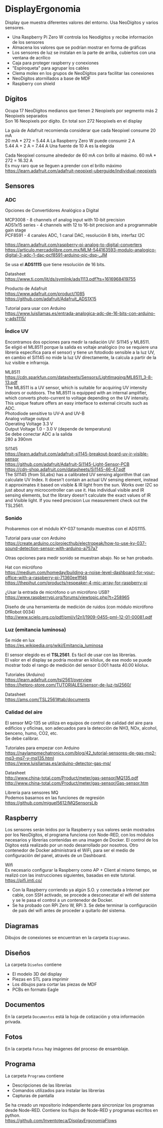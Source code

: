# DisplayErgonomia
Display que muestra diferentes valores del entorno. Usa NeoDígitos y varios sensores.  

+ Una Raspberry Pi Zero W controla los Neodígitos y recibe información de los sensores  
+ Almacena los valores que se podrían mostrar en forma de gráficas  
+ Los sensores de luz se instalan en la parte de arriba, cubiertos con una ventana de acrílico  
+ Caja para proteger raspberry y conexiones  
+ "Espiroqueta" para agrupar los cables  
+ Clema molex en los grupos de NeoDígitos para facilitar las conexiones  
+ NeoDígitos atornillados a base de MDF  
+ Raspberry con shield  

## Dígitos
Ocupa 17 NeoDígitos medianos que tienen 2 Neopixels por segmento más 2 Neopixels separados  
Son 16 Neopixels por dígito. En total son 272 Neopixels en el display  

La guía de Adafruit recomienda considerar que cada Neopixel consume 20 mA  
20 mA * 272 = 5.44 A
La Raspberry Zero W puede consumir 2 A  
5.44 A + 2 A = 7.44 A
Una fuente de 10 A es la elegida  

Cada Neopixel consume alrededor de 60 mA con brillo al máximo. 60 mA * 272 = 16.32 A  
Es muy raro que se lleguen a prender con el brillo máximo    
https://learn.adafruit.com/adafruit-neopixel-uberguide/individual-neopixels  

## Sensores

### ADC
Opciones de Convertidores Analógico a Digital  

MCP3008 - 8 channels of analog input with 10-bit precision  
ADS1x15 series - 4 channels with 12 to 16-bit precision and a programmable gain stage  
PCF8591 - 4 canales ADC, 1 canal DAC, resolución 8 bits, interfaz I2C  

https://learn.adafruit.com/raspberry-pi-analog-to-digital-converters  
https://articulo.mercadolibre.com.mx/MLM-544163593-modulo-analogico-digital-3-adc-1-dac-pcf8591-arduino-pic-dsp-_JM  

Se usa el **ADS1115** que tiene resolución de 16 bits.  

Datasheet  
https://www.ti.com/lit/ds/symlink/ads1113.pdf?ts=1616968419755  

Producto de Adafruit  
https://www.adafruit.com/product/1085  
https://github.com/adafruit/Adafruit_ADS1X15  

Tutorial para usar con Arduino  
https://www.luisllamas.es/entrada-analogica-adc-de-16-bits-con-arduino-y-ads1115/  

### Índice UV

Encontramos dos opciones para medir la radiación UV: Si1145 y ML8511.  
Se eligió el ML8511 porque la salida es voltaje analógico (no se requiere una librería específica para el sensor)
y tiene un fotodiodo sensible a la luz UV, en cambio el Si1145 no mide la luz UV directamente, la calcula
a partir de la luz visible e infrarroja.  

ML8511  
https://cdn.sparkfun.com/datasheets/Sensors/LightImaging/ML8511_3-8-13.pdf  
The ML8511 is a UV sensor, which is suitable for acquiring UV intensity indoors or outdoors. The ML8511 is
equipped with an internal amplifier, which converts photo-current to voltage depending on the UV intensity.
This unique feature offers an easy interface to external circuits such as ADC.  
Photodiode sensitive to UV-A and UV-B  
Analog voltage output  
Operating Voltage 3.3 V  
Output Voltage 1.0 - 3.0 V (depende de temperatura)  
Se debe conectar ADC a la salida  
280 a 390nm  

Si1145  
https://learn.adafruit.com/adafruit-si1145-breakout-board-uv-ir-visible-sensor  
https://github.com/adafruit/Adafruit-Si1145-Light-Sensor-PCB  
https://cdn-shop.adafruit.com/datasheets/Si1145-46-47.pdf  
The SI1145 (from SiLabs) has a calibrated UV sensing algorithm that can calculate UV Index.
It doesn't contain an actual UV sensing element, instead it approximates it based on visible & IR light from the sun.
Works over I2C so just about any microcontroller can use it.
Has individual visible and IR sensing elements, but the library doesn't calculate the exact values of IR and Visible light.
If you need precision Lux measurement check out the TSL2561.

### Sonido
Probaremos con el módulo KY-037 tomando muestras con el ADS1115.  

Tutorial para usar con Arduino  
https://create.arduino.cc/projecthub/electropeak/how-to-use-ky-037-sound-detection-sensor-with-arduino-a757a7  

Otras opciones para medir sonido se muestran abajo. No se han probado.  

Hat con micrófono  
https://medium.com/homeday/building-a-noise-level-dashboard-for-your-office-with-a-raspberry-pi-71360ee1ff46  
https://thepihut.com/products/respeaker-4-mic-array-for-raspberry-pi  

¿Usar la entrada de micrófono o un micrófono USB?  
https://www.raspberrypi.org/forums/viewtopic.php?t=258965  

Diseño de una herramienta de medición de ruidos (con módulo micrófono DfRobot 0034)  
http://www.scielo.org.co/pdf/pml/v12n1/1909-0455-pml-12-01-00081.pdf  

### Luz (emitancia luminosa)  
Se mide en lux  
https://es.wikipedia.org/wiki/Emitancia_luminosa  

El sensor elegido es el **TSL2561**. Es fácil de usar con las librerías.  
El valor en el display se podría mostrar en kilolux, de ese modo se puede mostrar todo el rango
de medición del sensor 0.001 hasta 40.00 kilolux.  

Tutoriales (Arduino)  
https://learn.adafruit.com/tsl2561/overview  
https://hetpro-store.com/TUTORIALES/sensor-de-luz-tsl2560/  

Datasheet  
https://ams.com/TSL2561#tab/documents  

### Calidad del aire
El sensor MQ-135 se utiliza en equipos de control de calidad del aire para edificios y oficinas,
son adecuados para la detección de NH3, NOx, alcohol, benceno, humo, CO2, etc.  
Se debe calibrar.  

Tutoriales para empezar con Arduino  
https://naylampmechatronics.com/blog/42_tutorial-sensores-de-gas-mq2-mq3-mq7-y-mq135.html  
https://www.luisllamas.es/arduino-detector-gas-mq/  

Datasheet  
http://www.china-total.com/Product/meter/gas-sensor/MQ135.pdf  
http://www.china-total.com/Product/meter/gas-sensor/Gas-sensor.htm  

Librería para sensores MQ  
Podemos basarnos en las funciones de regresión  
https://github.com/miguel5612/MQSensorsLib  


## Raspberry
Los sensores serán leidos por la Raspberry y sus valores serán mostrados por los NeoDígitos, el programa funciona con Node-RED, con 
los módulos necesarios y librerias contenidas en una imagen de Docker. El control de los Dígitos está realizado por un nodo desarrollado 
por nosotros. Otro contenedor de Docker administrará el WiFi, para ser el medio de configuración del panel, através de un Dashboard.

Wifi  
Es necesario configurar la Raspberry como AP + Client al mismo tiempo, se realizó con las instrucciones siguientes, basadas en este tutorial.  
https://pifi.imti.co/  

- Con la Raspberry corriendo ya algún S.O. y conectada a Internet por cable, con SSH activado, 
se procede a desconecatar el wifi del sistema y se le pasa el control a un contenedor de Docker.
- Se ha probado con RPi Zero W, RPi 3. Se debe terminar la configuración de país del wifi antes de proceder a quitarlo del sistema.

## Diagramas
Dibujos de conexiones se encuentran en la carpeta `Diagramas`.

## Diseños
La carpeta `Diseños` contiene 

+ El modelo 3D del display
+ Piezas en STL para imprimir
+ Los dibujos para cortar las piezas de MDF
+ PCBs en formato Eagle

## Documentos
En la carpeta `Documentos` está la hoja de cotización y otra información privada.

## Fotos
En la carpeta `Fotos` hay imágenes del proceso de ensamblaje.

## Programa
La carpeta `Programa` contiene 

+ Descripciones de las librerías
+ Comandos utilizados para instalar las librerías
+ Capturas de pantalla

Se ha creado un repositorio independiente para sincronizar los programas desde Node-RED.
Contiene los flujos de Node-RED y programas escritos en python.  
https://github.com/Inventoteca/DisplayErgonomiaFlows  

